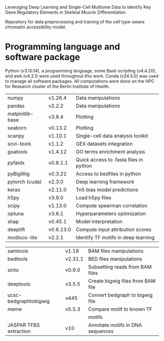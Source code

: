 Leveraging Deep Learning and Single-Cell Multiome Data to Identify Key Gene Regulatory Elements in Skeletal Muscle Differentiation

Repository for data preprocessing and training of the cell type-aware chromatin accessibility model.

# Programming language and software package

Python (v3.10.14), a programming language, some Bash scripting (v4.4.20), and awk (v4.2.1) were used throughout this work. Conda (v24.5.0) was used to manage all software packages. All computations were done on the HPC for Research cluster of the Berlin Institute of Health.


|                 |           |                                        |
|-----------------|-----------|----------------------------------------|
| numpy           | v1.26.4   | Data manipulations                     |
| pandas          | v2.2.2    | Data manipulations                     |
| matplotlib-base | v3.8.4    | Plotting                               |
| seaborn         | v0.13.2   | Plotting                               |
| scanpy          | v1.10.1   | Single-cell data analysis toolkit      |
| scvi-tools      | v1.1.2    | GEX datasets integration               |
| goatools        | v1.4.12   | GO terms enrichment analysis           |
| pyfaidx         | v0.8.1.1  | Quick access to .fasta files in python |
| pyBigWig        | v0.3.22   | Access to bedfiles in python           |
| pytorch (cuda)  | v2.3.0    | Deep learning framework                |
| keras           | v2.11.0   | Tn5 bias model predictions             |
| h5py            | v3.9.0    | Load h5py files                        |
| scipy           | v1.13.0   | Compute spearman correlation           |
| optuna          | v3.6.1    | Hyperparameters optimization           |
| shap            | v0.45.1   | Model interpretation                   |
| deeplift        | v0.6.13.0 | Compute input attribution scores       |
| modisco-lite    | v2.2.1    | Identify TF motifs in deep learning    |

 
 
|                        |         |                                   |
|------------------------|---------|-----------------------------------|
| samtools               | v1.18   | BAM files manipulations           |
| bedtools               | v2.31.1 | BED files manipulations           |
| sinto                  | v0.9.0  | Subsetting reads from BAM files   |
| deeptools              | v3.5.5  | Create bigwig files from BAM file |
| ucsc-bedgraphtobigwig  | v445    | Convert bedgraph to bigwig file   |
| meme                   | v5.5.3  | Compare motif to known TF         |
|                        |         | motifs                            |
| JASPAR TFBS extraction | v10     | Annotate motifs in DNA sequences  |
